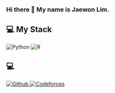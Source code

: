 ### Hi there 👋 My name is Jaewon Lim.

## 💻 My Stack
<img alt="Python" src ="https://img.shields.io/badge/Python-1C9AD6.svg?&style=for-the-badge&logo=Python&logoColor=black"/> <img alt="R" src ="https://img.shields.io/badge/R-FCC21B.svg?&style=for-the-badge&logo=R&logoColor=white"/>

## 💻
<a href = "https://github.com/trolgod0914"><img alt="Github" src ="https://img.shields.io/badge/Github-27272A.svg?&style=for-the-badge&logo=Github&logoColor=white"/> <a href = "https://codeforces.com/profile/trolgod0914"><img alt="Codeforces" src ="https://img.shields.io/badge/Codeforces-000000.svg?&style=for-the-badge&logo=Codeforces&logoColor=white"/>

<!--
**trolgod0914/trolgod0914** is a ✨ _special_ ✨ repository because its `README.md` (this file) appears on your GitHub profile.

Here are some ideas to get you started:

- 🔭 I’m currently working on ...
- 🌱 I’m currently learning ...
- 👯 I’m looking to collaborate on ...
- 🤔 I’m looking for help with ...
- 💬 Ask me about ...
- 📫 How to reach me: ...
- 😄 Pronouns: ...
- ⚡ Fun fact: ...
-->

